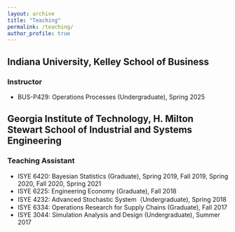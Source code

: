 ```yaml
---
layout: archive
title: "Teaching"
permalink: /teaching/
author_profile: true
---
```


## Indiana University, Kelley School of Business
### Instructor
* BUS-P429: Operations Processes (Undergraduate), Spring 2025 

## Georgia Institute of Technology, H. Milton Stewart School of Industrial and Systems Engineering
### Teaching Assistant
* ISYE 6420: Bayesian Statistics (Graduate), Spring 2019, Fall 2019, Spring 2020, Fall 2020, Spring 2021
* ISYE 6225: Engineering Economy (Graduate), Fall 2018
* ISYE 4232: Advanced Stochastic System（Undergraduate), Spring 2018
* ISYE 6334: Operations Research for Supply Chains (Graduate), Fall 2017
* ISYE 3044: Simulation Analysis and Design (Undergraduate), Summer 2017

